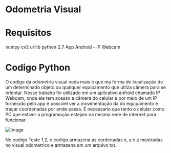 # Odometria Visual

# Requisitos
numpy
cv2
urllib
python 2.7
App Android - IP Webcam

# Codigo Python

 O codigo da odometria visual nada mais é que ma forma de localização de um determinado objeto ou qualquer equipamento que utilza câmera para se orientar. Nesse trabaho foi utilizado em um aplicativo anfroid chamado IP Webcam, onde ele tem acesso a câmera do celular  e por meio de um IP fornecido pelo app é possivel ver a movimentação da do equipamento e traçar coordenadas por onde passa. É necessario que tanto o celular como PC que estiver a programação estejam na mesma rede de internet para funcionar.

![ Image ](https://user-images.githubusercontent.com/33470576/59888472-4e57bf00-939e-11e9-9a9e-cb5313140856.jpeg)

No codigo Teste 1.2, o codigo armazena as cordenadas x, y e z mostradas no visual odometrico e armazena em um arquivo txt.
